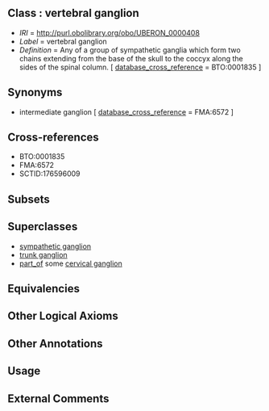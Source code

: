 
## Class : vertebral ganglion

 * *IRI* = http://purl.obolibrary.org/obo/UBERON_0000408
 * *Label* = vertebral ganglion
 * *Definition* = Any of a group of sympathetic ganglia which form two chains extending from the base of the skull to the coccyx along the sides of the spinal column. [ [database_cross_reference](../../ef/oboInOwl#hasDbXref.md) = BTO:0001835 ]

## Synonyms

 * intermediate ganglion [ [database_cross_reference](../../ef/oboInOwl#hasDbXref.md) = FMA:6572 ]

## Cross-references

 * BTO:0001835
 * FMA:6572
 * SCTID:176596009

## Subsets


## Superclasses

 * [sympathetic ganglion](../../UBERON/06/UBERON_0001806.md)
 * [trunk ganglion](../../UBERON/34/UBERON_0007134.md)
 * [part_of](../../BFO/50/BFO_0000050.md) some [cervical ganglion](../../UBERON/91/UBERON_0001991.md)

## Equivalencies


## Other Logical Axioms


## Other Annotations


## Usage


## External Comments

